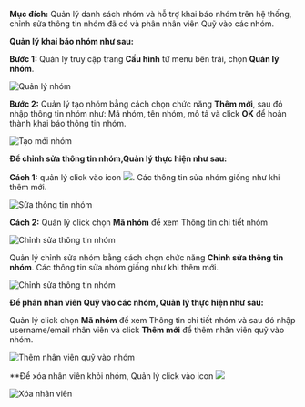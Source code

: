 **Mục đích:** Quản lý danh sách nhóm và hỗ trợ khai báo nhóm trên hệ thống, chỉnh sửa thông tin nhóm đã có và phân nhân viên Quỹ vào các nhóm.

**Quản lý khai báo nhóm như sau:**  

**Bước 1:** Quản lý truy cập trang **Cấu hình** từ menu bên trái, chọn **Quản lý nhóm**.

![Quản lý nhóm](https://user-images.githubusercontent.com/75475064/105463891-48853680-5cc3-11eb-862f-0165d48726f1.png)

**Bước 2:** Quản lý tạo nhóm bằng cách chọn chức năng **Thêm mới**, sau đó nhập thông tin nhóm như: Mã nhóm, tên nhóm, mô tả và click **OK** để hoàn thành khai báo thông tin nhóm.

![Tạo mới nhóm](https://user-images.githubusercontent.com/75475064/105465266-46bc7280-5cc5-11eb-82aa-6cc759702696.png)

**Để chỉnh sửa thông tin nhóm,Quản lý thực hiện như sau:**

**Cách 1:** quản lý click vào icon ![](https://user-images.githubusercontent.com/75475064/105465413-753a4d80-5cc5-11eb-9498-e938854bb116.png). Các thông tin sửa nhóm giống như khi thêm mới.

![Sửa thông tin nhóm](https://user-images.githubusercontent.com/75475064/105465543-9f8c0b00-5cc5-11eb-9194-a03f0b903db4.png)

**Cách 2:** Quản lý click chọn **Mã nhóm** để xem Thông tin chi tiết nhóm

![Chỉnh sửa thông tin nhóm](https://user-images.githubusercontent.com/75475064/105466735-4329eb00-5cc7-11eb-9e1d-8763fe356bdc.png)

Quản lý chỉnh sửa nhóm bằng cách chọn chức năng **Chỉnh sửa thông tin nhóm**. Các thông tin sửa nhóm giống như khi thêm mới.

![Chỉnh sửa thông tin nhóm](https://user-images.githubusercontent.com/75475064/105466851-70769900-5cc7-11eb-958b-3734ef6ec04f.png)

**Để phân nhân viên Quỹ vào các nhóm, Quản lý thực hiện như sau:**

Quản lý click chọn **Mã nhóm** để xem Thông tin chi tiết nhóm và sau đó nhập username/email nhân viên và click **Thêm mới** để thêm nhân viên quỹ vào nhóm.

![Thêm nhân viên quỹ vào nhóm](https://user-images.githubusercontent.com/75475064/105467406-3e196b80-5cc8-11eb-8291-4a61ae1cb510.png)

**Để xóa nhân viên khỏi nhóm, Quản lý click vào icon ![](https://user-images.githubusercontent.com/75475064/105467686-9d777b80-5cc8-11eb-89a9-ce30c28b3e58.png)

![Xóa nhân viên](https://user-images.githubusercontent.com/75475064/105467540-6c974680-5cc8-11eb-92be-dd9bea9262c4.png)
